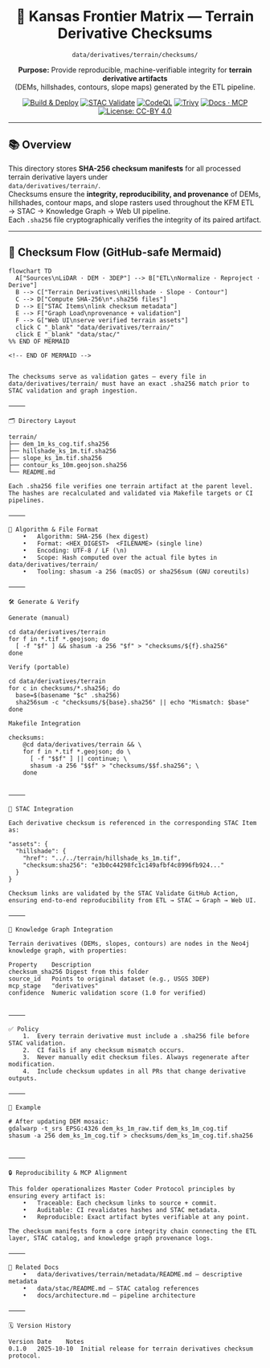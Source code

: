 <div align="center">

# 🧾 Kansas Frontier Matrix — Terrain Derivative Checksums  
`data/derivatives/terrain/checksums/`

**Purpose:** Provide reproducible, machine-verifiable integrity for **terrain derivative artifacts**  
(DEMs, hillshades, contours, slope maps) generated by the ETL pipeline.

[![Build & Deploy](https://github.com/bartytime4life/Kansas-Frontier-Matrix/actions/workflows/site.yml/badge.svg)](../../../../../.github/workflows/site.yml)
[![STAC Validate](https://img.shields.io/badge/STAC-validate-blue)](../../../../../.github/workflows/stac-validate.yml)
[![CodeQL](https://img.shields.io/github/actions/workflow/status/bartytime4life/Kansas-Frontier-Matrix/codeql.yml?label=CodeQL)](../../../../../.github/workflows/codeql.yml)
[![Trivy](https://img.shields.io/badge/Container-Scan-informational)](../../../../../.github/workflows/trivy.yml)
[![Docs · MCP](https://img.shields.io/badge/Docs-MCP-green)](../../../../../docs/)
[![License: CC-BY 4.0](https://img.shields.io/badge/License-CC--BY%204.0-lightgrey)](../../../../../LICENSE)

</div>

---

## 📚 Overview

This directory stores **SHA-256 checksum manifests** for all processed terrain derivative layers under  
`data/derivatives/terrain/`.  
Checksums ensure the **integrity, reproducibility, and provenance** of DEMs, hillshades, contour maps, and slope rasters used throughout the KFM ETL → STAC → Knowledge Graph → Web UI pipeline.  
Each `.sha256` file cryptographically verifies the integrity of its paired artifact.

---

## 🧭 Checksum Flow (GitHub-safe Mermaid)

```mermaid
flowchart TD
  A["Sources\nLiDAR · DEM · 3DEP"] --> B["ETL\nNormalize · Reproject · Derive"]
  B --> C["Terrain Derivatives\nHillshade · Slope · Contour"]
  C --> D["Compute SHA-256\n*.sha256 files"]
  D --> E["STAC Items\nlink checksum metadata"]
  E --> F["Graph Load\nprovenance + validation"]
  F --> G["Web UI\nserve verified terrain assets"]
  click C "_blank" "data/derivatives/terrain/"
  click E "_blank" "data/stac/"
%% END OF MERMAID

<!-- END OF MERMAID -->


The checksums serve as validation gates — every file in data/derivatives/terrain/ must have an exact .sha256 match prior to STAC validation and graph ingestion.

⸻

🗂 Directory Layout

terrain/
├── dem_1m_ks_cog.tif.sha256
├── hillshade_ks_1m.tif.sha256
├── slope_ks_1m.tif.sha256
├── contour_ks_10m.geojson.sha256
└── README.md

Each .sha256 file verifies one terrain artifact at the parent level.
The hashes are recalculated and validated via Makefile targets or CI pipelines.

⸻

🧪 Algorithm & File Format
	•	Algorithm: SHA-256 (hex digest)
	•	Format: <HEX_DIGEST>  <FILENAME> (single line)
	•	Encoding: UTF-8 / LF (\n)
	•	Scope: Hash computed over the actual file bytes in data/derivatives/terrain/
	•	Tooling: shasum -a 256 (macOS) or sha256sum (GNU coreutils)

⸻

🛠️ Generate & Verify

Generate (manual)

cd data/derivatives/terrain
for f in *.tif *.geojson; do
  [ -f "$f" ] && shasum -a 256 "$f" > "checksums/${f}.sha256"
done

Verify (portable)

cd data/derivatives/terrain
for c in checksums/*.sha256; do
  base=$(basename "$c" .sha256)
  sha256sum -c "checksums/${base}.sha256" || echo "Mismatch: $base"
done

Makefile Integration

checksums:
	@cd data/derivatives/terrain && \
	for f in *.tif *.geojson; do \
	  [ -f "$$f" ] || continue; \
	  shasum -a 256 "$$f" > "checksums/$$f.sha256"; \
	done


⸻

🔗 STAC Integration

Each derivative checksum is referenced in the corresponding STAC Item as:

"assets": {
  "hillshade": {
    "href": "../../terrain/hillshade_ks_1m.tif",
    "checksum:sha256": "e3b0c44298fc1c149afbf4c8996fb924..."
  }
}

Checksum links are validated by the STAC Validate GitHub Action, ensuring end-to-end reproducibility from ETL → STAC → Graph → Web UI.

⸻

🧩 Knowledge Graph Integration

Terrain derivatives (DEMs, slopes, contours) are nodes in the Neo4j knowledge graph, with properties:

Property	Description
checksum_sha256	Digest from this folder
source_id	Points to original dataset (e.g., USGS 3DEP)
mcp_stage	"derivatives"
confidence	Numeric validation score (1.0 for verified)


⸻

✅ Policy
	1.	Every terrain derivative must include a .sha256 file before STAC validation.
	2.	CI fails if any checksum mismatch occurs.
	3.	Never manually edit checksum files. Always regenerate after modification.
	4.	Include checksum updates in all PRs that change derivative outputs.

⸻

🧪 Example

# After updating DEM mosaic:
gdalwarp -t_srs EPSG:4326 dem_ks_1m_raw.tif dem_ks_1m_cog.tif
shasum -a 256 dem_ks_1m_cog.tif > checksums/dem_ks_1m_cog.tif.sha256


⸻

🔒 Reproducibility & MCP Alignment

This folder operationalizes Master Coder Protocol principles by ensuring every artifact is:
	•	Traceable: Each checksum links to source + commit.
	•	Auditable: CI revalidates hashes and STAC metadata.
	•	Reproducible: Exact artifact bytes verifiable at any point.

The checksum manifests form a core integrity chain connecting the ETL layer, STAC catalog, and knowledge graph provenance logs.

⸻

🧱 Related Docs
	•	data/derivatives/terrain/metadata/README.md — descriptive metadata
	•	data/stac/README.md — STAC catalog references
	•	docs/architecture.md — pipeline architecture

⸻

🗓 Version History

Version	Date	Notes
0.1.0	2025-10-10	Initial release for terrain derivatives checksum protocol.